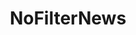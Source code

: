 ---
title: NoFilterNews
crosslinks:
- me_irl
- rageagainstthetoupee
- EndlessWar
- Blackfellas
- niceguys
- worldnews
- collapse
- television
- BetoORourke
- BenJealous
- fidgetspin
- nytimes
- nyc
- undelete
---